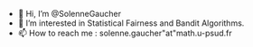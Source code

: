 - 👋 Hi, I’m @SolenneGaucher
- 👀 I’m interested in Statistical Fairness and Bandit Algorithms.
- 📫 How to reach me : solenne.gaucher"at"math.u-psud.fr

<!---
SolenneGaucher/SolenneGaucher is a ✨ special ✨ repository because its `README.md` (this file) appears on your GitHub profile.
You can click the Preview link to take a look at your changes.
--->
